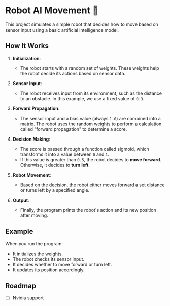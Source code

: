 # Robot AI Movement 🤖

This project simulates a simple robot that decides how to move based on sensor input using a basic artificial intelligence model.

## How It Works

1. **Initialization**:
   - The robot starts with a random set of weights. These weights help the robot decide its actions based on sensor data.

2. **Sensor Input**:
   - The robot receives input from its environment, such as the distance to an obstacle. In this example, we use a fixed value of `0.3`.

3. **Forward Propagation**:
   - The sensor input and a bias value (always `1.0`) are combined into a matrix. The robot uses the random weights to perform a calculation called "forward propagation" to determine a score.

4. **Decision Making**:
   - The score is passed through a function called sigmoid, which transforms it into a value between `0` and `1`.
   - If this value is greater than `0.5`, the robot decides to **move forward**. Otherwise, it decides to **turn left**.

5. **Robot Movement**:
   - Based on the decision, the robot either moves forward a set distance or turns left by a specified angle.

6. **Output**:
   - Finally, the program prints the robot's action and its new position after moving.

## Example

When you run the program:
- It initializes the weights.
- The robot checks its sensor input.
- It decides whether to move forward or turn left.
- It updates its position accordingly.

## Roadmap

- [ ] Nvidia support

